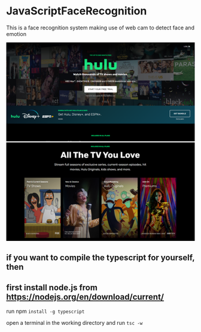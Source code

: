 # JavaScriptFaceRecognition

This is a face recognition system making use of web cam to detect face and emotion

![Screenshot](Screenshot1.png)
![Screenshot](Screenshot2.png)

## if you want to compile the typescript for yourself, then

## first install node.js from <https://nodejs.org/en/download/current/>

run npm `install -g typescript`

open a terminal in the working directory and run `tsc -w`
